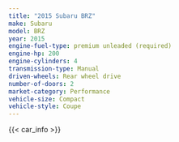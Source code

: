 ```yaml
---
title: "2015 Subaru BRZ"
make: Subaru
model: BRZ
year: 2015
engine-fuel-type: premium unleaded (required)
engine-hp: 200
engine-cylinders: 4
transmission-type: Manual
driven-wheels: Rear wheel drive
number-of-doors: 2
market-category: Performance
vehicle-size: Compact
vehicle-style: Coupe
---
```


{{< car_info >}}
